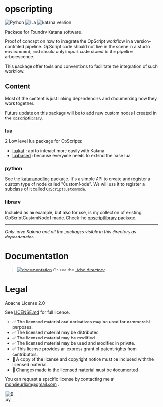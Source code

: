 # opscripting

![Python](https://img.shields.io/badge/Python->=2.7-4f4f4f?labelColor=3776ab&logo=python&logoColor=FED142)
![lua](https://img.shields.io/badge/Lua->=5.1.5-4f4f4f?labelColor=000090&logo=lua&logoColor=white)
![katana version](https://img.shields.io/badge/Katana->=3.6-4f4f4f?labelColor=111111&logo=katana&logoColor=FCB123)

Package for Foundry Katana software.

Proof of concept on how to integrate the OpScript workflow in a 
version-controled pipeline. OpScript code should not live in the scene in a
studio environment, and should only import code stored in the pipeline arborescence.

This package offer tools and conventions to facilitate the integration of such workflow.

## Content

Most of the content is just linking dependencies and documenting how they
work together.

Future update on this package will be to add new custom nodes I created
in the [opscriptlibrary](opscriptlibrary/).


### lua

2 Low level lua package for OpScripts:

- [luakat](https://github.com/MrLixm/luakat) : api to interact more easily with Katana
- [luabased](https://github.com/MrLixm/luabased) : because everyone needs to extend the base lua 


### python

See the [katananodling](https://github.com/MrLixm/katananodling) package. It's a simple API to create
and register a custom type of node called "CustomNode".
We will use it to register a subclass of it called `OpScriptCustomNode`.

### library

Included as an example, but also for use, is my collection of existing OpScriptCustomNode
I made. Check the [opscriptlibrary](opscriptlibrary/) package. 

---

_Only have Katana and all the packages visible in this directory as dependencies._


# Documentation

> [![documentation](https://img.shields.io/badge/visit_documentation-blue)](./doc/INDEX.md)
> Or see the [./doc directory](./doc).


# Legal

Apache License 2.0

See [LICENSE.md](LICENSE.md) for full licence.

- ✅ The licensed material and derivatives may be used for commercial purposes.
- ✅ The licensed material may be distributed.
- ✅ The licensed material may be modified.
- ✅ The licensed material may be used and modified in private.
- ✅ This license provides an express grant of patent rights from contributors.
- 📏 A copy of the license and copyright notice must be included with the licensed material.
- 📏 Changes made to the licensed material must be documented

You can request a specific license by contacting me at [monsieurlixm@gmail.com](mailto:monsieurlixm@gmail.com) .

<a href='https://ko-fi.com/E1E3ALNSG' target='_blank'>
<img height='36' style='border:0px;height:36px;' src='https://cdn.ko-fi.com/cdn/kofi1.png?v=3' border='0' alt='Buy Me a Coffee at ko-fi.com' />
</a> 
